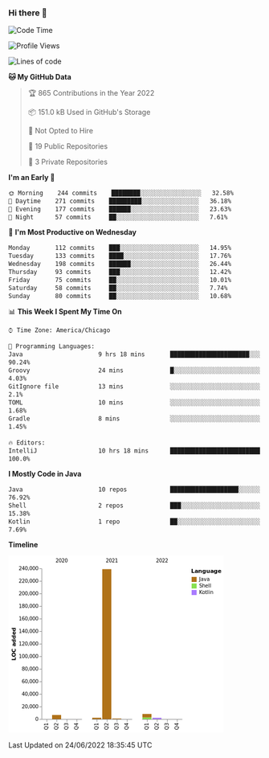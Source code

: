 ### Hi there 👋


<!--START_SECTION:waka-->
![Code Time](http://img.shields.io/badge/Code%20Time-2%2C291%20hrs%2041%20mins-blue)

![Profile Views](http://img.shields.io/badge/Profile%20Views-4-blue)

![Lines of code](https://img.shields.io/badge/From%20Hello%20World%20I%27ve%20Written-259%20Thousand%20lines%20of%20code-blue)

**🐱 My GitHub Data** 

> 🏆 865 Contributions in the Year 2022
 > 
> 📦 151.0 kB Used in GitHub's Storage 
 > 
> 🚫 Not Opted to Hire
 > 
> 📜 19 Public Repositories 
 > 
> 🔑 3 Private Repositories  
 > 
**I'm an Early 🐤** 

```text
🌞 Morning    244 commits    ████████░░░░░░░░░░░░░░░░░   32.58% 
🌆 Daytime    271 commits    █████████░░░░░░░░░░░░░░░░   36.18% 
🌃 Evening    177 commits    ██████░░░░░░░░░░░░░░░░░░░   23.63% 
🌙 Night      57 commits     ██░░░░░░░░░░░░░░░░░░░░░░░   7.61%

```
📅 **I'm Most Productive on Wednesday** 

```text
Monday       112 commits    ███░░░░░░░░░░░░░░░░░░░░░░   14.95% 
Tuesday      133 commits    ████░░░░░░░░░░░░░░░░░░░░░   17.76% 
Wednesday    198 commits    ██████░░░░░░░░░░░░░░░░░░░   26.44% 
Thursday     93 commits     ███░░░░░░░░░░░░░░░░░░░░░░   12.42% 
Friday       75 commits     ██░░░░░░░░░░░░░░░░░░░░░░░   10.01% 
Saturday     58 commits     ██░░░░░░░░░░░░░░░░░░░░░░░   7.74% 
Sunday       80 commits     ██░░░░░░░░░░░░░░░░░░░░░░░   10.68%

```


📊 **This Week I Spent My Time On** 

```text
⌚︎ Time Zone: America/Chicago

💬 Programming Languages: 
Java                     9 hrs 18 mins       ██████████████████████░░░   90.24% 
Groovy                   24 mins             █░░░░░░░░░░░░░░░░░░░░░░░░   4.03% 
GitIgnore file           13 mins             ░░░░░░░░░░░░░░░░░░░░░░░░░   2.1% 
TOML                     10 mins             ░░░░░░░░░░░░░░░░░░░░░░░░░   1.68% 
Gradle                   8 mins              ░░░░░░░░░░░░░░░░░░░░░░░░░   1.45%

🔥 Editors: 
IntelliJ                 10 hrs 18 mins      █████████████████████████   100.0%

```

**I Mostly Code in Java** 

```text
Java                     10 repos            ███████████████████░░░░░░   76.92% 
Shell                    2 repos             ███░░░░░░░░░░░░░░░░░░░░░░   15.38% 
Kotlin                   1 repo              ██░░░░░░░░░░░░░░░░░░░░░░░   7.69%

```


**Timeline**

![Chart not found](https://raw.githubusercontent.com/powercasgamer/powercasgamer/master/charts/bar_graph.png) 


 Last Updated on 24/06/2022 18:35:45 UTC
<!--END_SECTION:waka-->
